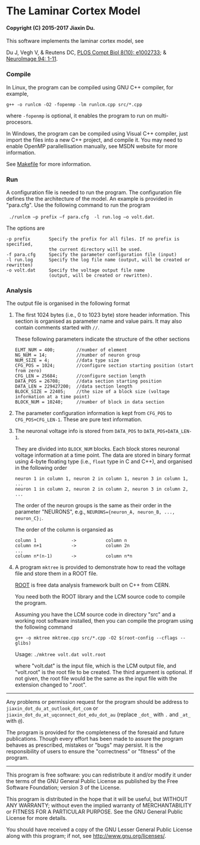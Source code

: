 # The Laminar Cortex Model 

#### Copyright (C) 2015-2017 Jiaxin Du.

This software implements the laminar cortex model, see

   Du J, Vegh V, & Reutens DC, [PLOS Compt Biol 8(10): e1002733](https://doi.org/10.1371/journal.pcbi.1002733); & [NeuroImage 94: 1-11](https://doi.org/10.1016/j.neuroimage.2014.03.015).

### Compile
In Linux, the program can be compiled using GNU C++ compiler, for example, 

``` g++ -o runlcm -O2 -fopenmp -lm runlcm.cpp src/*.cpp ```

where ```-fopenmp``` is optional, it enables the program to run on multi-procesors.

In Windows, the program can be compiled using Visual C++ compiler, just import 
the files into a new C++ project, and compile it. You may need to enable 
OpenMP parallellisation manually, see MSDN website for more information.

See [Makefile](Makefile) for more information.
### Run

A configuration file is needed to run the program. The configuration file defines the
the architecture of the model. An example is provided in "para.cfg".  Use the 
following command to run the program

``` ./runlcm –p prefix –f para.cfg  -l run.log –o volt.dat```.

The options are

    -p prefix       Specify the prefix for all files. If no prefix is specified, 
                    the current directory will be used.
    -f para.cfg     Specify the parameter configuration file (input)
    -l run.log      Specify the log file name (output, will be created or rewritten)
    -o volt.dat     Specify the voltage output file name 
                    (output, will be created or rewritten).

### Analysis
  The output file is organised in the following format
 1. The first 1024 bytes (i.e., 0 to 1023 byte) store header information.
    This section is organised as parameter name and value pairs. It may also contain 
	comments started with ```//```.
	
	These following parameters indicate the structure of the other sections
	```
	ELMT_NUM = 400;        //number of element
	NG_NUM = 14;           //number of neuron group
	NUM_SIZE = 4;          //data type size
	CFG_POS = 1024;        //configure section starting position (start from zero)
	CFG_LEN = 25684;       //configure section length
	DATA_POS = 26708;      //data section starting position
	DATA_LEN = 229427200;  //data section length
	BLOCK_SIZE = 22405;    //the size of a block size (voltage information at a time point)
	BLOCK_NUM = 10240;     //number of block in data section
	```
 2. The parameter configuration information is kept from ```CFG_POS``` to ```CFG_POS+CFG_LEN-1```.
    These are pure text information.
 
 3. The neuronal voltage info is stored from ```DATA_POS``` to ```DATA_POS+DATA_LEN-1```.
 
    They are divided into ```BLOCK_NUM``` blocks. Each block stores neuronal voltage information at 
	a time point. The data are stored in binary format using 4-byte floating type (i.e., ```float``` type in C and C++), and organised in the following order
	```
	neuron 1 in column 1, neuron 2 in column 1, neuron 3 in column 1, ...
	neuron 1 in column 2, neuron 2 in column 2, neuron 3 in column 2, ...
	```
	The order of the neuron groups is the same as their order in the parameter "NEURONS", e.g., 
	```NEURONS={neuron_A, neuron_B, ..., neuron_C};```.

    The order of the column is organsied as
    
    ```	
	column 1             ->           column n
	column n+1           ->           column 2n
	... 
	column n*(n-1)       ->           column n*n 
     ```
	
 4. A program ```mktree``` is provided to demonstrate how to read the voltage file and store them 
    in a ROOT file.
  
    [ROOT](https://root.cern.ch) is free data analysis framework built on C++ from CERN.

    You need both the ROOT library and the LCM source code to compile the program.

    Assuming you have the LCM source code in directory "src" and a working root software installed, then you can compile the program using the following command

    ``` g++ -o mktree mktree.cpp src/*.cpp -O2 $(root-config --cflags --glibs) ```

    Usage:
    ```./mktree volt.dat volt.root```

    where "volt.dat" is the input file, which is the LCM output file, 
       and "volt.root" is the root file to be created. The third argument is optional. If not given, the root file 
       would be the same as the input file with the extension changed to ".root".
       
--------
Any problems or permission request for the program should be address to ```jiaxin_dot_du_at_outlook_dot_com``` or ```jiaxin_dot_du_at_uqconnect_dot_edu_dot_au``` (replace ```_dot_``` with ```.``` and ```_at_``` with ```@```).
	
The program is provided for the completeness of the foresaid and future publications. 
Though every effort has been made to assure the program behaves as prescribed, 
mistakes or "bugs" may persist. It is the responsibility of users to ensure the 
"correctness" or "fitness" of the program.

--------
This program is free software: you can redistribute it and/or modify it under 
the terms of the GNU General Public License as published by the Free Software 
Foundation; version 3 of the License.

This program is distributed in the hope that it will be useful, but WITHOUT 
ANY WARRANTY; without even the implied warranty of MERCHANTABILITY or FITNESS 
FOR A PARTICULAR PURPOSE. See the GNU General Public License for more details.

You should have received a copy of the GNU Lesser General Public License along 
with this program; if not, see <http://www.gnu.org/licenses/>.
